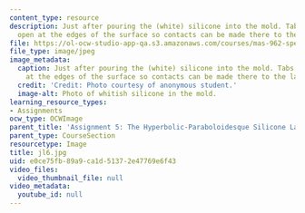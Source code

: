 ```yaml
---
content_type: resource
description: Just after pouring the (white) silicone into the mold. Tabs are left
  open at the edges of the surface so contacts can be made there to the lamp stand.
file: https://ol-ocw-studio-app-qa.s3.amazonaws.com/courses/mas-962-special-topics-new-textiles-spring-2010/e0ce75fb89a9ca1d51372e47769e6f43_jl6.jpg
file_type: image/jpeg
image_metadata:
  caption: Just after pouring the (white) silicone into the mold. Tabs are left open
    at the edges of the surface so contacts can be made there to the lamp stand.
  credit: 'Credit: Photo courtesy of anonymous student.'
  image-alt: Photo of whitish silicone in the mold.
learning_resource_types:
- Assignments
ocw_type: OCWImage
parent_title: 'Assignment 5: The Hyperbolic-Paraboloidesque Silicone Lamp'
parent_type: CourseSection
resourcetype: Image
title: jl6.jpg
uid: e0ce75fb-89a9-ca1d-5137-2e47769e6f43
video_files:
  video_thumbnail_file: null
video_metadata:
  youtube_id: null
---
```

